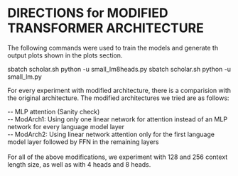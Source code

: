 DIRECTIONS for MODIFIED TRANSFORMER ARCHITECTURE <!--~ Disha Shur-->
=============================================================

The following commands were used to train the models and generate th output plots shown in the plots section.

sbatch scholar.sh python -u small_lm8heads.py
sbatch scholar.sh python -u small_lm.py

For every experiment with modified architecture, there is a comparision with the original architecture. The modified architectures we tried are as follows:

-- MLP attention (Sanity check)
<br>
-- ModArch1: Using only one linear network for attention instead of an MLP network for every language model layer
<br>
-- ModArch2: Using linear network attention only for the first language model layer followed by FFN in the remaining layers
<br>
<br>
For all of the above modifications, we experiment with 128 and 256 context length size, as well as with 4 heads and 8 heads.


